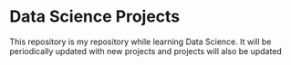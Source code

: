 # Data Science Projects
 This repository is my repository while learning Data Science. It will be periodically updated with new projects and projects will also be updated
